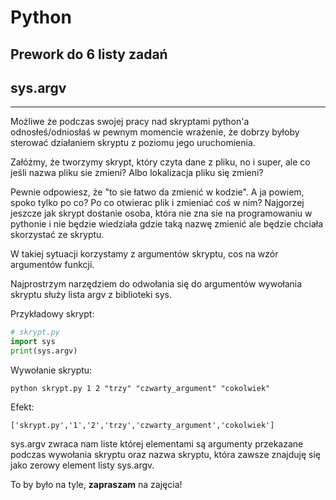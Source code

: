 
# Python
## Prework do 6 listy zadań 

## sys.argv

---

Możliwe że podczas swojej pracy nad skryptami python'a odnosłeś/odniosłaś w pewnym momencie wrażenie, że dobrzy byłoby sterować działaniem skryptu z poziomu jego uruchomienia.  

Załóżmy, że tworzymy skrypt, który czyta dane z pliku, no i super, ale co jeśli nazwa pliku sie zmieni? Albo lokalizacja pliku się zmieni?

Pewnie odpowiesz, że "to sie łatwo da zmienić w kodzie". A ja powiem, spoko tylko po co? Po co otwierac plik i zmieniać coś w nim? Najgorzej jeszcze jak skrypt dostanie osoba, która nie zna sie na programowaniu w pythonie i nie będzie wiedziała gdzie taką nazwę zmienić ale będzie chciała skorzystać ze skryptu.

W takiej sytuacji korzystamy z argumentów skryptu, cos na wzór argumentów funkcji.  

Najprostrzym narzędziem do odwołania się do argumentów wywołania skryptu służy lista argv z biblioteki sys.  

Przykładowy skrypt:

```python
# skrypt.py
import sys
print(sys.argv)
``` 

Wywołanie skryptu:

```python skrypt.py 1 2 "trzy" "czwarty_argument" "cokolwiek"```

Efekt:

```['skrypt.py','1','2','trzy','czwarty_argument','cokolwiek']```

sys.argv zwraca nam liste której elementami są argumenty przekazane podczas wywołania skryptu oraz nazwa skryptu, która zawsze znajduję się jako zerowy element listy sys.argv.

To by było na tyle, **zapraszam** na zajęcia!
